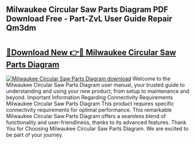 ## Milwaukee Circular Saw Parts Diagram PDF Download Free - Part-ZvL User Guide Repair Qm3dm

# <h2><a href="http://dfrms8i.blite.top/?on=Milwaukee+Circular+Saw+Parts+Diagram">🔗Download New 👉🔴 Milwaukee Circular Saw Parts Diagram</a></h2>

[![Milwaukee Circular Saw Parts Diagram download](https://i.imgur.com/lujVjoI.png)](http://dfrms8i.blite.top/?on=Milwaukee+Circular+Saw+Parts+Diagram)
Welcome to the Milwaukee Circular Saw Parts Diagram user manual, your trusted guide to understanding and using your new product, from setup to maintenance and beyond. Important Information Regarding Connectivity Requirements Milwaukee Circular Saw Parts Diagram This product requires specific connectivity requirements for optimal performance. This remarkable Milwaukee Circular Saw Parts Diagram offers a seamless blend of functionality and user-friendliness, thanks to its advanced features. Thank You for Choosing Milwaukee Circular Saw Parts Diagram. We are excited to be part of your journey.
